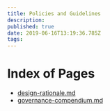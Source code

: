 ```yaml
---
title: Policies and Guidelines
description: 
published: true
date: 2019-06-16T13:19:36.785Z
tags: 
---
```


# Index of Pages

* [design-rationale.md](/policies-and-guidelines/design-rationale.md)
* [governance-compendium.md](/policies-and-guidelines/governance-compendium.md)


